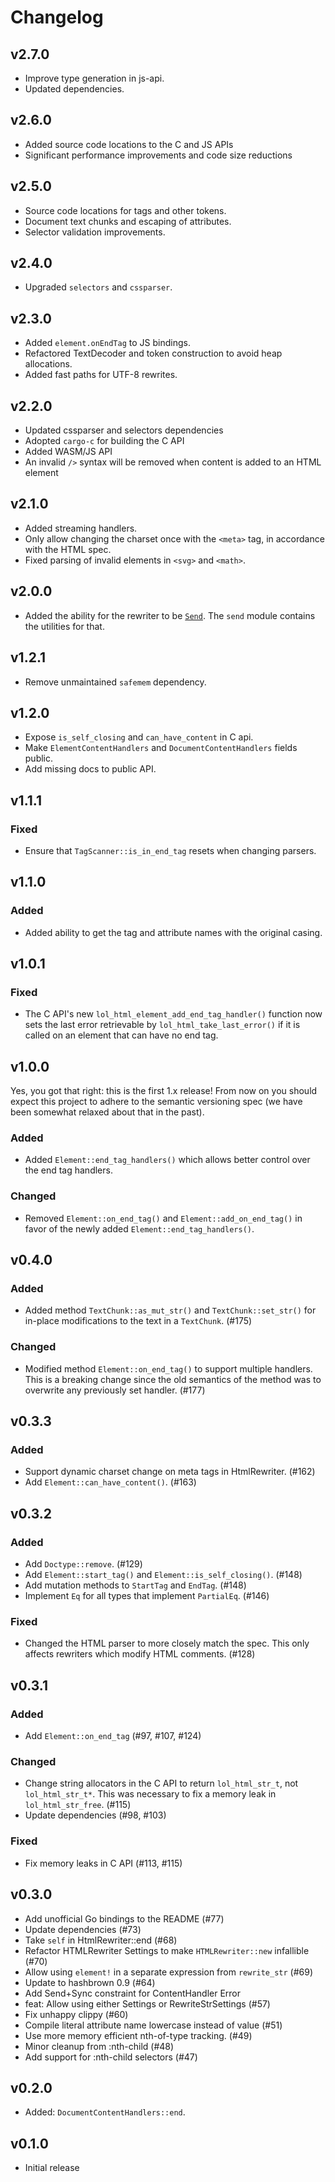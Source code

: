 # Changelog

## v2.7.0

- Improve type generation in js-api.
- Updated dependencies.

## v2.6.0

- Added source code locations to the C and JS APIs
- Significant performance improvements and code size reductions

## v2.5.0

- Source code locations for tags and other tokens.
- Document text chunks and escaping of attributes.
- Selector validation improvements.

## v2.4.0

 - Upgraded `selectors` and `cssparser`.

## v2.3.0

 - Added `element.onEndTag` to JS bindings.
 - Refactored TextDecoder and token construction to avoid heap allocations.
 - Added fast paths for UTF-8 rewrites.

## v2.2.0

 - Updated cssparser and selectors dependencies
 - Adopted `cargo-c` for building the C API
 - Added WASM/JS API
 - An invalid `/>` syntax will be removed when content is added to an HTML element

## v2.1.0

- Added streaming handlers.
- Only allow changing the charset once with the `<meta>` tag, in accordance with the HTML spec.
- Fixed parsing of invalid elements in `<svg>` and `<math>`.

## v2.0.0

- Added the ability for the rewriter to be [`Send`](https://doc.rust-lang.org/std/marker/trait.Send.html).
  The `send` module contains the utilities for that.

## v1.2.1

- Remove unmaintained `safemem` dependency.

## v1.2.0

- Expose `is_self_closing` and `can_have_content` in C api.
- Make `ElementContentHandlers` and `DocumentContentHandlers` fields public.
- Add missing docs to public API.

## v1.1.1

### Fixed

- Ensure that `TagScanner::is_in_end_tag` resets when changing parsers.

## v1.1.0

### Added

- Added ability to get the tag and attribute names with the original casing.

## v1.0.1

### Fixed

- The C API's new `lol_html_element_add_end_tag_handler()` function now sets the last error retrievable by `lol_html_take_last_error()` if it is called on an element that can have no end tag.

## v1.0.0

Yes, you got that right: this is the first 1.x release!  From now on you should expect this project to adhere to
the semantic versioning spec (we have been somewhat relaxed about that in the past).

### Added

* Added `Element::end_tag_handlers()` which allows better control over the end tag handlers.

### Changed

* Removed `Element::on_end_tag()` and `Element::add_on_end_tag()` in favor of the newly added
  `Element::end_tag_handlers()`.

## v0.4.0

### Added

- Added method `TextChunk::as_mut_str()` and `TextChunk::set_str()` for in-place modifications to the text in a
  `TextChunk`. (#175)

### Changed

- Modified method `Element::on_end_tag()` to support multiple handlers. This is a breaking change since the old
  semantics of the method was to overwrite any previously set handler. (#177)

## v0.3.3

### Added

- Support dynamic charset change on meta tags in HtmlRewriter. (#162)
- Add `Element::can_have_content()`. (#163)

## v0.3.2

### Added

- Add `Doctype::remove`. (#129)
- Add `Element::start_tag()` and `Element::is_self_closing()`. (#148)
- Add mutation methods to `StartTag` and `EndTag`. (#148)
- Implement `Eq` for all types that implement `PartialEq`. (#146)

### Fixed

- Changed the HTML parser to more closely match the spec. This only affects rewriters which modify HTML comments. (#128)

## v0.3.1

### Added

- Add `Element::on_end_tag` (#97, #107, #124)

### Changed

- Change string allocators in the C API to return `lol_html_str_t`, not `lol_html_str_t*`. This was necessary to fix a memory leak in `lol_html_str_free`. (#115)
- Update dependencies (#98, #103)

### Fixed

- Fix memory leaks in C API (#113, #115)

## v0.3.0
- Add unofficial Go bindings to the README (#77)
- Update dependencies (#73)
- Take `self` in HtmlRewriter::end (#68)
- Refactor HTMLRewriter Settings to make `HTMLRewriter::new` infallible (#70)
- Allow using `element!` in a separate expression from `rewrite_str` (#69)
- Update to hashbrown 0.9 (#64)
- Add Send+Sync constraint for ContentHandler Error
- feat: Allow using either Settings or RewriteStrSettings (#57)
- Fix unhappy clippy (#60)
- Compile literal attribute name lowercase instead of value (#51)
- Use more memory efficient nth-of-type tracking. (#49)
- Minor cleanup from :nth-child (#48)
- Add support for :nth-child selectors (#47)

## v0.2.0
- Added: `DocumentContentHandlers::end`.

## v0.1.0
- Initial release
